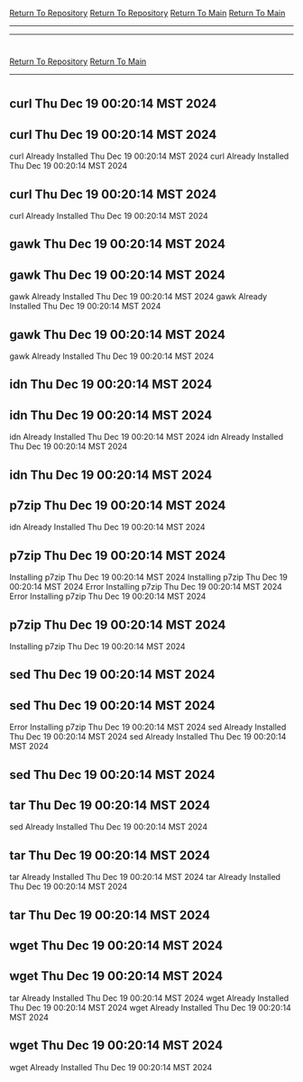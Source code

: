 [Return To Repository](https://github.com/DigitalWarrior/piholeparser/)
[Return To Repository](https://github.com/DigitalWarrior/piholeparser/)
[Return To Main](https://github.com/DigitalWarrior/piholeparser/blob/master/RecentRunLogs/Mainlog.md)
[Return To Main](https://github.com/DigitalWarrior/piholeparser/blob/master/RecentRunLogs/Mainlog.md)
____________________________________
____________________________________
# 
# 
[Return To Repository](https://github.com/DigitalWarrior/piholeparser/)
[Return To Main](https://github.com/DigitalWarrior/piholeparser/blob/master/RecentRunLogs/Mainlog.md)
____________________________________
# 
## curl Thu Dec 19 00:20:14 MST 2024
## curl Thu Dec 19 00:20:14 MST 2024
curl Already Installed Thu Dec 19 00:20:14 MST 2024
curl Already Installed Thu Dec 19 00:20:14 MST 2024
## curl Thu Dec 19 00:20:14 MST 2024
curl Already Installed Thu Dec 19 00:20:14 MST 2024
## gawk Thu Dec 19 00:20:14 MST 2024
## gawk Thu Dec 19 00:20:14 MST 2024
gawk Already Installed Thu Dec 19 00:20:14 MST 2024
gawk Already Installed Thu Dec 19 00:20:14 MST 2024
## gawk Thu Dec 19 00:20:14 MST 2024
gawk Already Installed Thu Dec 19 00:20:14 MST 2024
## idn Thu Dec 19 00:20:14 MST 2024
## idn Thu Dec 19 00:20:14 MST 2024
idn Already Installed Thu Dec 19 00:20:14 MST 2024
idn Already Installed Thu Dec 19 00:20:14 MST 2024
## idn Thu Dec 19 00:20:14 MST 2024
## p7zip Thu Dec 19 00:20:14 MST 2024
idn Already Installed Thu Dec 19 00:20:14 MST 2024
## p7zip Thu Dec 19 00:20:14 MST 2024
Installing p7zip Thu Dec 19 00:20:14 MST 2024
Installing p7zip Thu Dec 19 00:20:14 MST 2024
Error Installing p7zip Thu Dec 19 00:20:14 MST 2024
Error Installing p7zip Thu Dec 19 00:20:14 MST 2024
## p7zip Thu Dec 19 00:20:14 MST 2024
Installing p7zip Thu Dec 19 00:20:14 MST 2024
## sed Thu Dec 19 00:20:14 MST 2024
## sed Thu Dec 19 00:20:14 MST 2024
Error Installing p7zip Thu Dec 19 00:20:14 MST 2024
sed Already Installed Thu Dec 19 00:20:14 MST 2024
sed Already Installed Thu Dec 19 00:20:14 MST 2024
## sed Thu Dec 19 00:20:14 MST 2024
## tar Thu Dec 19 00:20:14 MST 2024
sed Already Installed Thu Dec 19 00:20:14 MST 2024
## tar Thu Dec 19 00:20:14 MST 2024
tar Already Installed Thu Dec 19 00:20:14 MST 2024
tar Already Installed Thu Dec 19 00:20:14 MST 2024
## tar Thu Dec 19 00:20:14 MST 2024
## wget Thu Dec 19 00:20:14 MST 2024
## wget Thu Dec 19 00:20:14 MST 2024
tar Already Installed Thu Dec 19 00:20:14 MST 2024
wget Already Installed Thu Dec 19 00:20:14 MST 2024
wget Already Installed Thu Dec 19 00:20:14 MST 2024
## wget Thu Dec 19 00:20:14 MST 2024
wget Already Installed Thu Dec 19 00:20:14 MST 2024
